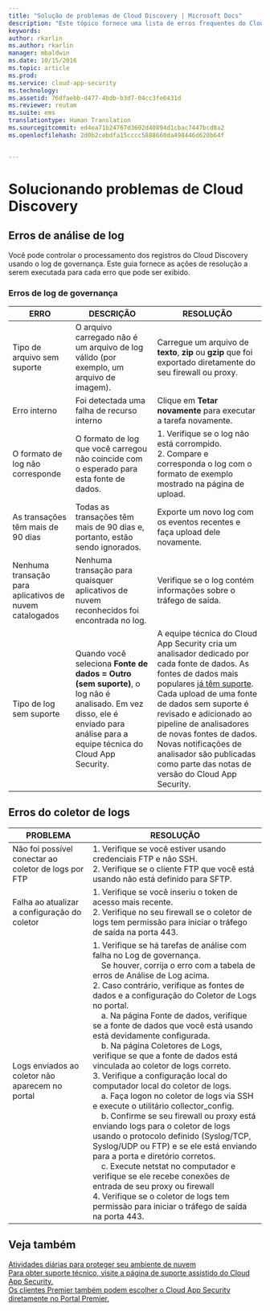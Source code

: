 ```yaml
---
title: "Solução de problemas de Cloud Discovery | Microsoft Docs"
description: "Este tópico fornece uma lista de erros frequentes do Cloud Discovery e recomendações de resolução para cada um."
keywords: 
author: rkarlin
ms.author: rkarlin
manager: mbaldwin
ms.date: 10/15/2016
ms.topic: article
ms.prod: 
ms.service: cloud-app-security
ms.technology: 
ms.assetid: 76dfaebb-d477-4bdb-b3d7-04cc3fe6431d
ms.reviewer: reutam
ms.suite: ems
translationtype: Human Translation
ms.sourcegitcommit: ed4ea71b24767d3602d40894d1cbac7447bcd8a2
ms.openlocfilehash: 2d0b2cebdfa15cccc5888660da498446d620b64f


---
```


# <a name="troubleshooting-cloud-discovery"></a>Solucionando problemas de Cloud Discovery
## <a name="log-parsing-errors"></a>Erros de análise de log

Você pode controlar o processamento dos registros do Cloud Discovery usando o log de governança. Este guia fornece as ações de resolução a serem executada para cada erro que pode ser exibido.

### <a name="governance-log-errors"></a>Erros de log de governança
|ERRO|DESCRIÇÃO|RESOLUÇÃO|
|----|----|----|
|Tipo de arquivo sem suporte|O arquivo carregado não é um arquivo de log válido (por exemplo, um arquivo de imagem).|Carregue um arquivo de **texto**, **zip** ou **gzip** que foi exportado diretamente do seu firewall ou proxy.|
|Erro interno|Foi detectada uma falha de recurso interno|Clique em **Tetar novamente** para executar a tarefa novamente.|
|O formato de log não corresponde|O formato de log que você carregou não coincide com o esperado para esta fonte de dados.|1. Verifique se o log não está corrompido. <br /> 2. Compare e corresponda o log com o formato de exemplo mostrado na página de upload.|
|As transações têm mais de 90 dias|Todas as transações têm mais de 90 dias e, portanto, estão sendo ignorados.|Exporte um novo log com os eventos recentes e faça upload dele novamente.|
|Nenhuma transação para aplicativos de nuvem catalogados|Nenhuma transação para quaisquer aplicativos de nuvem reconhecidos foi encontrada no log.|Verifique se o log contém informações sobre o tráfego de saída.|
|Tipo de log sem suporte|Quando você seleciona **Fonte de dados = Outro (sem suporte)**, o log não é analisado. Em vez disso, ele é enviado para análise para a equipe técnica do Cloud App Security.|A equipe técnica do Cloud App Security cria um analisador dedicado por cada fonte de dados. As fontes de dados mais populares [já têm suporte](set-up-cloud-discovery.md). Cada upload de uma fonte de dados sem suporte é revisado e adicionado ao pipeline de analisadores de novas fontes de dados. Novas notificações de analisador são publicadas como parte das notas de versão do Cloud App Security.|
## <a name="log-collector-errors"></a>Erros do coletor de logs

|PROBLEMA|RESOLUÇÃO|
|----|----|
|Não foi possível conectar ao coletor de logs por FTP|1. Verifique se você estiver usando credenciais FTP e não SSH. <br />2. Verifique se o cliente FTP que você está usando não está definido para SFTP.|
|Falha ao atualizar a configuração do coletor|1. Verifique se você inseriu o token de acesso mais recente. <br />2. Verifique no seu firewall se o coletor de logs tem permissão para iniciar o tráfego de saída na porta 443.|
|Logs enviados ao coletor não aparecem no portal|1.  Verifique se há tarefas de análise com falha no Log de governança.  <br />  &nbsp;&nbsp;&nbsp;&nbsp;Se houver, corrija o erro com a tabela de erros de Análise de Log acima.<br /> 2. Caso contrário, verifique as fontes de dados e a configuração do Coletor de Logs no portal. <br /> &nbsp;&nbsp;&nbsp;&nbsp;a. Na página Fonte de dados, verifique se a fonte de dados que você está usando está devidamente configurada. <br />&nbsp;&nbsp;&nbsp;&nbsp;b. Na página Coletores de Logs, verifique se que a fonte de dados está vinculada ao coletor de logs correto. <br /> 3. Verifique a configuração local do computador local do coletor de logs.  <br />&nbsp;&nbsp;&nbsp;&nbsp;a. Faça logon no coletor de logs via SSH e execute o utilitário collector_config.<br/>&nbsp;&nbsp;&nbsp;&nbsp;b. Confirme se seu firewall ou proxy está enviando logs para o coletor de logs usando o protocolo definido (Syslog/TCP, Syslog/UDP ou FTP) e se ele está enviando para a porta e diretório corretos.<br /> &nbsp;&nbsp;&nbsp;&nbsp;c. Execute netstat no computador e verifique se ele recebe conexões de entrada de seu proxy ou firewall <br /> 4.   Verifique se o coletor de logs tem permissão para iniciar o tráfego de saída na porta 443.|

## <a name="see-also"></a>Veja também  
[Atividades diárias para proteger seu ambiente de nuvem](daily-activities-to-protect-your-cloud-environment.md)   
[Para obter suporte técnico, visite a página de suporte assistido do Cloud App Security.](http://support.microsoft.com/oas/default.aspx?prid=16031)   
[Os clientes Premier também podem escolher o Cloud App Security diretamente no Portal Premier.](https://premier.microsoft.com/)  
  
  


<!--HONumber=Oct16_HO4-->


